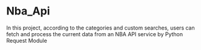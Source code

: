# Nba_Api
In this project, according to the categories and custom searches, users can fetch and process the current data from an NBA API service by Python Request Module 

